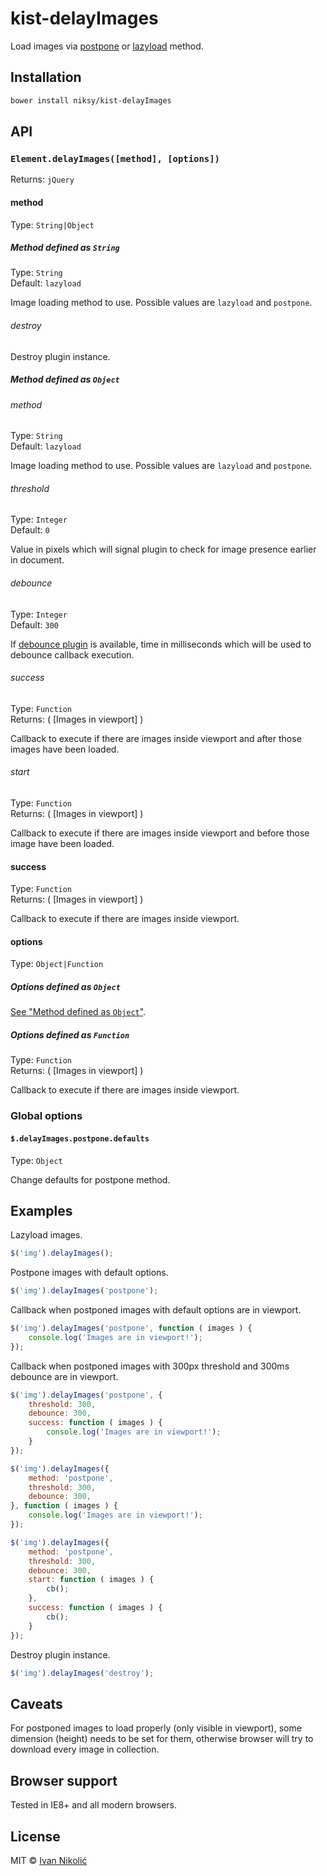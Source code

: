 # kist-delayImages

Load images via [postpone](https://dvcs.w3.org/hg/webperf/raw-file/tip/specs/ResourcePriorities/Overview.html#attr-postpone) or [lazyload](https://dvcs.w3.org/hg/webperf/raw-file/tip/specs/ResourcePriorities/Overview.html#attr-lazyload) method.

## Installation

```sh
bower install niksy/kist-delayImages
```

## API

### `Element.delayImages([method], [options])`

Returns: `jQuery`

#### method

Type: `String|Object`

##### Method defined as `String`

Type: `String`  
Default: `lazyload`

Image loading method to use. Possible values are `lazyload` and `postpone`.

###### destroy

Destroy plugin instance.

##### Method defined as `Object`

###### method

Type: `String`  
Default: `lazyload`

Image loading method to use. Possible values are `lazyload` and `postpone`.

###### threshold

Type: `Integer`  
Default: `0`

Value in pixels which will signal plugin to check for image presence earlier in document.

###### debounce

Type: `Integer`  
Default: `300`

If [debounce plugin](https://github.com/niksy/jquery-throttle-debounce) is available, time in milliseconds which will be used to debounce callback execution.

###### success

Type: `Function`  
Returns: ( [Images in viewport] )

Callback to execute if there are images inside viewport and after those images have been loaded.

###### start

Type: `Function`  
Returns: ( [Images in viewport] )

Callback to execute if there are images inside viewport and before those image have been loaded.

#### success

Type: `Function`  
Returns: ( [Images in viewport] )

Callback to execute if there are images inside viewport.

#### options

Type: `Object|Function`

##### Options defined as `Object`

[See "Method defined as `Object`"](#method-defined-as-object).

##### Options defined as `Function`

Type: `Function`  
Returns: ( [Images in viewport] )

Callback to execute if there are images inside viewport.

### Global options

#### `$.delayImages.postpone.defaults`

Type: `Object`

Change defaults for postpone method.

## Examples

Lazyload images.

```js
$('img').delayImages();
```

Postpone images with default options.

```js
$('img').delayImages('postpone');
```

Callback when postponed images with default options are in viewport.

```js
$('img').delayImages('postpone', function ( images ) {
	console.log('Images are in viewport!');
});
```

Callback when postponed images with 300px threshold and 300ms debounce are in viewport.

```js
$('img').delayImages('postpone', {
	threshold: 300,
	debounce: 300,
	success: function ( images ) {
		console.log('Images are in viewport!');
	}
});

$('img').delayImages({
	method: 'postpone',
	threshold: 300,
	debounce: 300,
}, function ( images ) {
	console.log('Images are in viewport!');
});

$('img').delayImages({
	method: 'postpone',
	threshold: 300,
	debounce: 300,
	start: function ( images ) {
		cb();
	},
	success: function ( images ) {
		cb();
	}
});
```

Destroy plugin instance.

```js
$('img').delayImages('destroy');
```

## Caveats

For postponed images to load properly (only visible in viewport), some dimension 
(height) needs to be set for them, otherwise browser will try to download every
image in collection.

## Browser support

Tested in IE8+ and all modern browsers.

## License

MIT © [Ivan Nikolić](http://ivannikolic.com)
